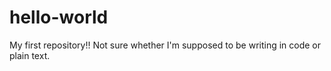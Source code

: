 # hello-world
My first repository!!
Not sure whether I'm supposed to be writing in code or plain text.
